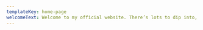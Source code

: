 ```yaml
---
templateKey: home-page
welcomeText: Welcome to my official website. There’s lots to dip into, with sneak-peeks at my inspirations as well as information about all my sixteen best-sellers, including 'Alice Alone', 'Relative Love' and 'Life Begins'.
---
```

